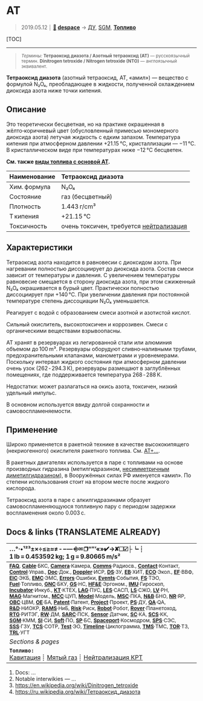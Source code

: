 # АТ
> 2019.05.12 ┊ **[🚀](../index/index.md) [despace](index.md)** → [ДУ](ps.md), [SGM](sgm.md), **[Топливо](fuel.md)**

[TOC]

---

> <small>*Термины:* **Тетраоксид диазота / Азотный тетраоксид (АТ)** — русскоязычный термин. **Dinitrogen tetroxide / Nitrogen tetroxide (NTO)** — англоязычный эквивалент.</small>

**Тетраоксид диазота** (азотный тетраоксид, АТ, «амил») — вещество с формулой N₂O₄, преобладающее в жидкости, полученной охлаждением диоксида азота ниже точки кипения.



## Описание
Это теоретически бесцветная, но на практике окрашенная в жёлто‑коричневый цвет (обусловленный примесью мономерного диоксида азота) летучая жидкость с едким запахом. Температура кипения при атмосферном давлении +21.15 °C, кристаллизации — −11 °C. В кристаллическом виде при температурах ниже −12 °C бесцветен.

**См. также [виды топлива с основой АТ](at_plus.md).**

|Наименование  |Тетраоксид диазота  |
|:--|:--|
|Хим. формула  |N₂O₄  |
|Состояние  |газ (бесцветный)  |
|Плотность  |1.443 г/cm³  |
|T кипения  |+21.15 °C  |
|Токсичность  |очень токсичен, требуется [нейтрализация](нейтрализация_крт.md)  |



## Характеристики
Тетраоксид азота находится в равновесии с диоксидом азота. При нагревании полностью диссоциирует до диоксида азота. Состав смеси зависит от температуры и давления. С увеличением температуры равновесие смещается в сторону диоксида азота, при этом сжиженный N₂O₄ окрашивается в бурый цвет. Практически полностью диссоциирует при +140 °C. При увеличении давления при постоянной температуре степень диссоциации N₂O₄ уменьшается.

Реагирует с водой с образованием смеси азотной и азотистой кислот.

Сильный окислитель, высокотоксичен и коррозивен. Смеси с органическими веществами взрывоопасны.

АТ хранят в резервуарах из легированной стали или алюминия объемом до 100 m³. Резервуары оборудуют сливно‑наливными трубами, предохранительными клапанами, манометрами и уровнемерами. Поскольку интервал жидкого состояния при атмосферном давлении очень узок (262 ‑ 294.3 К), резервуары размещают в заглублённых помещениях, где поддерживается температура 268 ‑ 288 К.

Недостатки: может разлагаться на окись азота, токсичен, низкий удельный импульс.

В основном используется ввиду долгой сохранности и самовоспламеняемости.



## Применение
Широко применяется в ракетной технике в качестве высококипящего (некриогенного) окислителя ракетного топлива. См. [АТ+…](at_plus.md).

В ракетных двигателях используется в паре с топливами на основе производных гидразина (метилгидразином, [несимметричным диметилгидразином](udmh.md)), в Вооружённых силах РФ именуется «амил». По степени использования стоит на втором месте после жидкого кислорода.

Тетраоксид азота в паре с алкилгидразинами образует самовоспламеняющуюся топливную пару с периодом задержки воспламенения около 0.003 с.



<p style="page-break-after:always"> </p>

## Docs & links (TRANSLATEME ALREADY)
|…°·•¹²³±×÷≤≥≈≠ ‑ −— ⎆✉ ❐“”’«»✔→✘☐☑├┕┆ 1 lb = 0.453592 kg; 1 g = 9.80665 m/s²|
|:--|
|<small>**[FAQ](faq.md)**, **[Cable](cable.md)**·БКС, **[Camera](camera.md)**·Камера, **[Comms](comms.md)**·Радиосв., **[Contact](contact.md)**·Контакт, **[Control](control.md)**·Управ., **[Doc](doc.md)**·Док., **[Doppler](doppler.md)**·ИСР, **[DS](ds.md)**·ЗУ, **[EB](eb.md)**·ХИТ, **[ECO](ecology.md)**·Экол., **[EF](ef.md)**·ВВФ, **[ElC](elc.md)**·ЭКБ, **[EMC](emc.md)**·ЭМС, **[Errors](error.md)**·Ошибки, **[Events](event.md)**·События, **[FS](fs.md)**·ТЭО, **[Fuel](fuel.md)**·Топливо, **[GNC](gnc.md)**·БКУ, **[GS](scs.md)**·НС, **[HF&E](hfe.md)**·Эргоном., **[IMU](imu.md)**·Гироскоп, **[Incubator](incubator.md)**·Инкуб., **[KT](kt.md)**·КТЕХ, **[LAG](lag.md)**·ПУC, **[LES](les.md)**·САСП, **[LS](ls.md)**·СЖО, **[LV](lv.md)**·РН, **[MAG](mag.md)**·Магнитом., **[MCC](mcc.md)**·ЦУП, **[Model](model.md)**·Модель, **[MSC](sc.md)**·ПКА, **[N&B](nnb.md)**·БНО, **[NR](nr.md)**·ЯР, **[OBC](obc.md)**·ЦВМ, **[OE](oe.md)**·БА, **[Patent](патент.md)**·Патент, **[Project](project.md)**·Проект, **[PS](ps.md)**·ДУ, **[QA](quality.md)**·QA, **[R&D](rnd.md)**·НИОКР, **[RAMS](rams.md)**·НиБ, **[Risk](risk.md)**·Риск, **[Robot](robotics.md)**·Робот, **[Rover](rover.md)**·Планетоход, **[RTG](rtg.md)**·РИТЭГ, **[RW](rw.md)**·ДМ, **[SARC](sarc.md)**·ПСК, **[Sensor](sensor.md)**·Датчик, **[SC](sc.md)**·КА, **[SCS](scs.md)**·КК, **[SGM](sgm.md)**·КММ, **[SI](si.md)**·СИ, **[Soft](soft.md)**·ПО, **[SP](sp.md)**·БС, **[Spaceport](spaceport.md)**·Космодром, **[SPS](sps.md)**·СЭС, **[SSS](sss.md)**·ГЗУ, **[TCS](tcs.md)**·СОТР, **[Test](test.md)**·ЭО, **[Timeline](timeline.md)**·Циклограмма, **[TMS](tms.md)**·ТМС, **[TOR](tor.md)**·ТЗ, **[TRL](trl.md)**·УГТ</small>|
|*Sections & pages*|
|**`Топливо:`**<br> [Кавитация](cavitation.md) ┊ [Мятый газ](exhsteam.md) ┊ [Нейтрализация КРТ](нейтрализация_крт.md) |

   1. Docs: …
   1. Notable interwikies — …
   1. <https://en.wikipedia.org/wiki/Dinitrogen_tetroxide>
   1. <https://ru.wikipedia.org/wiki/Тетраоксид_диазота>

